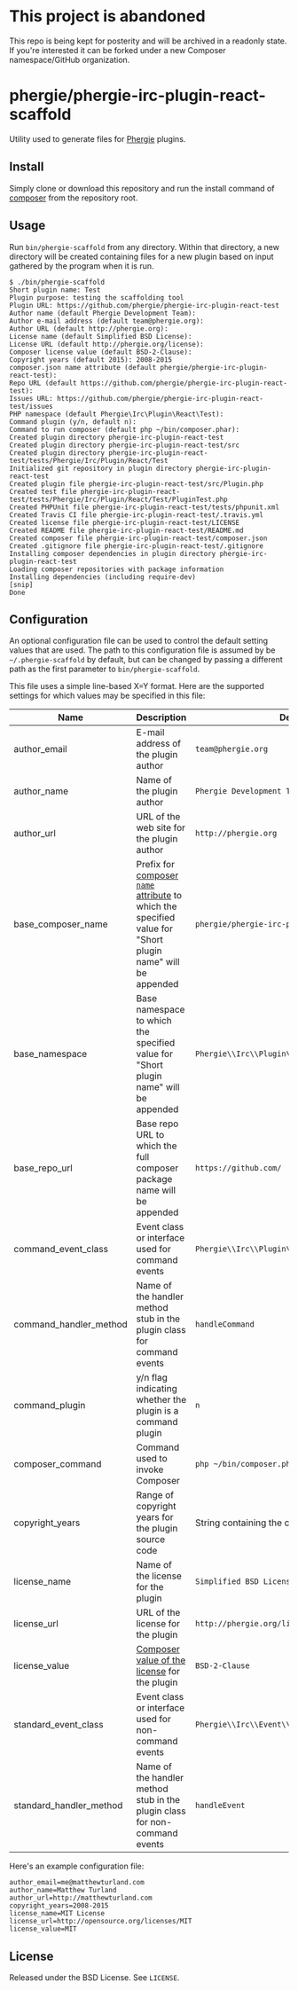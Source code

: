 # This project is abandoned

This repo is being kept for posterity and will be archived in a readonly state. 
If you're interested it can be forked under a new Composer namespace/GitHub organization.

# phergie/phergie-irc-plugin-react-scaffold

Utility used to generate files for [Phergie](http://github.com/phergie/phergie-irc-bot-react/) plugins.

## Install

Simply clone or download this repository and run the install command of [composer](http://getcomposer.org) from the repository root.

## Usage

Run `bin/phergie-scaffold` from any directory. Within that directory, a new
directory will be created containing files for a new plugin based on input
gathered by the program when it is run.

```
$ ./bin/phergie-scaffold
Short plugin name: Test
Plugin purpose: testing the scaffolding tool
Plugin URL: https://github.com/phergie/phergie-irc-plugin-react-test
Author name (default Phergie Development Team):
Author e-mail address (default team@phergie.org):
Author URL (default http://phergie.org):
License name (default Simplified BSD License):
License URL (default http://phergie.org/license):
Composer license value (default BSD-2-Clause):
Copyright years (default 2015): 2008-2015
composer.json name attribute (default phergie/phergie-irc-plugin-react-test):
Repo URL (default https://github.com/phergie/phergie-irc-plugin-react-test):
Issues URL: https://github.com/phergie/phergie-irc-plugin-react-test/issues
PHP namespace (default Phergie\Irc\Plugin\React\Test):
Command plugin (y/n, default n):
Command to run composer (default php ~/bin/composer.phar):
Created plugin directory phergie-irc-plugin-react-test
Created plugin directory phergie-irc-plugin-react-test/src
Created plugin directory phergie-irc-plugin-react-test/tests/Phergie/Irc/Plugin/React/Test
Initialized git repository in plugin directory phergie-irc-plugin-react-test
Created plugin file phergie-irc-plugin-react-test/src/Plugin.php
Created test file phergie-irc-plugin-react-test/tests/Phergie/Irc/Plugin/React/Test/PluginTest.php
Created PHPUnit file phergie-irc-plugin-react-test/tests/phpunit.xml
Created Travis CI file phergie-irc-plugin-react-test/.travis.yml
Created license file phergie-irc-plugin-react-test/LICENSE
Created README file phergie-irc-plugin-react-test/README.md
Created composer file phergie-irc-plugin-react-test/composer.json
Created .gitignore file phergie-irc-plugin-react-test/.gitignore
Installing composer dependencies in plugin directory phergie-irc-plugin-react-test
Loading composer repositories with package information
Installing dependencies (including require-dev)
[snip]
Done
```

## Configuration

An optional configuration file can be used to control the default setting
values that are used. The path to this configuration file is assumed by be
`~/.phergie-scaffold` by default, but can be changed by passing a different
path as the first parameter to `bin/phergie-scaffold`.

This file uses a simple line-based X=Y format. Here are the supported settings
for which values may be specified in this file:

| Name | Description | Default Value |
| ---- | ----------- | ------------- |
| author_email | E-mail address of the plugin author | `team@phergie.org` |
| author_name | Name of the plugin author | `Phergie Development Team` |
| author_url | URL of the web site for the plugin author | `http://phergie.org` |
| base_composer_name | Prefix for [composer `name` attribute](https://getcomposer.org/doc/04-schema.md#name) to which the specified value for "Short plugin name" will be appended | `phergie/phergie-irc-plugin-react-` |
| base_namespace | Base namespace to which the specified value for "Short plugin name" will be appended | `Phergie\\Irc\\Plugin\\React\\` |
| base_repo_url | Base repo URL to which the full composer package name will be appended | `https://github.com/` |
| command_event_class | Event class or interface used for command events | `Phergie\\Irc\\Plugin\\React\\Command\\CommandEvent` |
| command_handler_method | Name of the handler method stub in the plugin class for command events | `handleCommand` |
| command_plugin | y/n flag indicating whether the plugin is a command plugin | `n` |
| composer_command | Command used to invoke Composer | `php ~/bin/composer.phar` |
| copyright_years | Range of copyright years for the plugin source code | String containing the current year |
| license_name | Name of the license for the plugin | `Simplified BSD License` |
| license_url | URL of the license for the plugin | `http://phergie.org/license` |
| license_value | [Composer value of the license](https://getcomposer.org/doc/04-schema.md#license) for the plugin | `BSD-2-Clause` |
| standard_event_class | Event class or interface used for non-command events | `Phergie\\Irc\\Event\\EventInterface` |
| standard_handler_method | Name of the handler method stub in the plugin class for non-command events | `handleEvent` |

Here's an example configuration file:

```
author_email=me@matthewturland.com
author_name=Matthew Turland
author_url=http://matthewturland.com
copyright_years=2008-2015
license_name=MIT License
license_url=http://opensource.org/licenses/MIT
license_value=MIT
```

## License

Released under the BSD License. See `LICENSE`.

